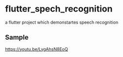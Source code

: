 # flutter_spech_recognition

a flutter project which demonstartes speech recognition

## Sample
https://youtu.be/LygAhsN8EoQ



